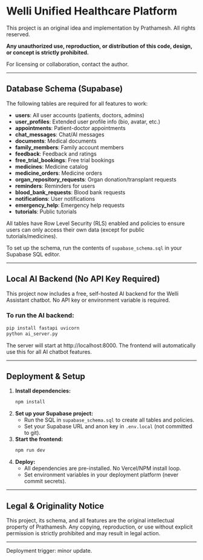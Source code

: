 # Welli Unified Healthcare Platform

This project is an original idea and implementation by Prathamesh. All rights reserved.

**Any unauthorized use, reproduction, or distribution of this code, design, or concept is strictly prohibited.**

For licensing or collaboration, contact the author.

---

## Database Schema (Supabase)

The following tables are required for all features to work:

- **users**: All user accounts (patients, doctors, admins)
- **user_profiles**: Extended user profile info (bio, avatar, etc.)
- **appointments**: Patient-doctor appointments
- **chat_messages**: Chat/AI messages
- **documents**: Medical documents
- **family_members**: Family account members
- **feedback**: Feedback and ratings
- **free_trial_bookings**: Free trial bookings
- **medicines**: Medicine catalog
- **medicine_orders**: Medicine orders
- **organ_repository_requests**: Organ donation/transplant requests
- **reminders**: Reminders for users
- **blood_bank_requests**: Blood bank requests
- **notifications**: User notifications
- **emergency_help**: Emergency help requests
- **tutorials**: Public tutorials

All tables have Row Level Security (RLS) enabled and policies to ensure users can only access their own data (except for public tutorials/medicines).

To set up the schema, run the contents of `supabase_schema.sql` in your Supabase SQL editor.

---

## Local AI Backend (No API Key Required)

This project now includes a free, self-hosted AI backend for the Welli Assistant chatbot. No API key or environment variable is required.

### To run the AI backend:

```sh
pip install fastapi uvicorn
python ai_server.py
```

The server will start at http://localhost:8000. The frontend will automatically use this for all AI chatbot features.

---

## Deployment & Setup

1. **Install dependencies:**
   ```sh
   npm install
   ```
2. **Set up your Supabase project:**
   - Run the SQL in `supabase_schema.sql` to create all tables and policies.
   - Set your Supabase URL and anon key in `.env.local` (not committed to git).
3. **Start the frontend:**
   ```sh
   npm run dev
   ```
4. **Deploy:**
   - All dependencies are pre-installed. No Vercel/NPM install loop.
   - Set environment variables in your deployment platform (never commit secrets).

---

## Legal & Originality Notice

This project, its schema, and all features are the original intellectual property of Prathamesh. Any copying, reproduction, or use without explicit permission is strictly prohibited and may result in legal action.

---

Deployment trigger: minor update.
